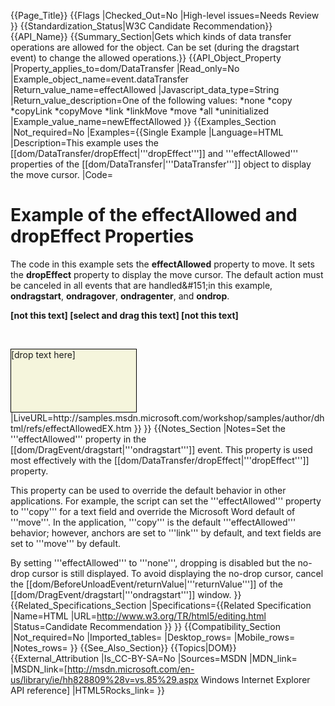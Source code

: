 {{Page_Title}}
{{Flags
|Checked_Out=No
|High-level issues=Needs Review
}}
{{Standardization_Status|W3C Candidate Recommendation}}
{{API_Name}}
{{Summary_Section|Gets which kinds of data transfer operations are allowed for the object. Can be set (during the dragstart event) to change the allowed operations.}}
{{API_Object_Property
|Property_applies_to=dom/DataTransfer
|Read_only=No
|Example_object_name=event.dataTransfer
|Return_value_name=effectAllowed
|Javascript_data_type=String
|Return_value_description=One of the following values:
*none
*copy
*copyLink
*copyMove
*link
*linkMove
*move
*all
*uninitialized
|Example_value_name=newEffectAllowed
}}
{{Examples_Section
|Not_required=No
|Examples={{Single Example
|Language=HTML
|Description=This example uses the [[dom/DataTransfer/dropEffect|'''dropEffect''']] and '''effectAllowed''' properties of the [[dom/DataTransfer|'''DataTransfer''']] object to display the move cursor.
|Code=<!doctype html>
<html>
 <head>
  <title>Example of the effectAllowed and dropEffect Properties</title>
  <style>
#oTarget {
  background: beige;
  height: 100px;
  width: 200px;
  border: solid black 1px;
}
  </style>
  <script>
// This function is called when the user 
// initiates a drag-and-drop operation.
function fnHandleDragStart(e) {
  var oData = e.dataTransfer;
  // Set the effectAllowed on the source object.
  oData.effectAllowed = "move";
}

// This function is called by the target 
// object in the ondrop event.
function fnHandleDrop(e) {
  var oTarg = e.target;
  var oData = e.dataTransfer;

  // Cancel default action.
  fnCancelDefault(e);

  // Set the content of the oTarget to the information stored
  // in the data transfer object in the desired format.
  oTarg.textContent += oData.getData("Text");
}

// This function sets the dropEffect when the user moves the 
// mouse over the target object.
function fnHandleDragEnter(e) {
  var oData = e.dataTransfer;

  // Cancel default action.
  fnCancelDefault(e);

  // Set the dropEffect for the target object.
  oData.dropEffect = "move";
}

function fnCancelDefault(e) {
  // Cancel default action.
  e.preventDefault();
}
function initialize() {
 var target = document.getElementById("oTarget");
 document.getElementById("oSource").addEventListener("dragstart", fnHandleDragStart, false);
 target.addEventListener("drop", fnHandleDrop, false);
 target.addEventListener("ondragover", fnCancelDefault, false);
 target.addEventListener("ondragenter", fnHandleDragEnter, false);
}

window.addEventListener("load", initialize, false);
  </script>
 </head>
 <body>
  <h1>Example of the effectAllowed and dropEffect Properties</h1>
  <p>The code in this example sets the <b>effectAllowed</b> property 
to <span class="literal">move</span>. It sets the <b>dropEffect</b> 
property to display the move cursor. The default action must be canceled in all events that are handled&amp;#151;in this example, 
<b>ondragstart</b>, <b>ondragover</b>, <b>ondragenter</b>, and 
<b>ondrop</b>.</p>
<p>
<b>
  [not this text]
<span id="oSource">
  [select and drag this text]
</span>
  [not this text]
</b>
</p>
<p>&nbsp;</p>
<div id="oTarget">
[drop text here]
  </div>
 </body>
</html>
|LiveURL=http://samples.msdn.microsoft.com/workshop/samples/author/dhtml/refs/effectAllowedEX.htm
}}
}}
{{Notes_Section
|Notes=Set the '''effectAllowed''' property in the [[dom/DragEvent/dragstart|'''ondragstart''']] event. This property is used most effectively with the [[dom/DataTransfer/dropEffect|'''dropEffect''']] property.

This property can be used to override the default behavior in other applications. For example, the script can set the '''effectAllowed''' property to '''copy''' for a text field and override the Microsoft Word default of '''move'''. In the application, '''copy''' is the default '''effectAllowed''' behavior; however,  anchors are set to '''link''' by default, and text fields are set to '''move''' by default.

By setting '''effectAllowed''' to '''none''', dropping is disabled but the no-drop cursor is still displayed. To avoid displaying the no-drop cursor, cancel the [[dom/BeforeUnloadEvent/returnValue|'''returnValue''']] of the [[dom/DragEvent/dragstart|'''ondragstart''']] window.
}}
{{Related_Specifications_Section
|Specifications={{Related Specification
|Name=HTML
|URL=http://www.w3.org/TR/html5/editing.html
|Status=Candidate Recommendation
}}
}}
{{Compatibility_Section
|Not_required=No
|Imported_tables=
|Desktop_rows=
|Mobile_rows=
|Notes_rows=
}}
{{See_Also_Section}}
{{Topics|DOM}}
{{External_Attribution
|Is_CC-BY-SA=No
|Sources=MSDN
|MDN_link=
|MSDN_link=[http://msdn.microsoft.com/en-us/library/ie/hh828809%28v=vs.85%29.aspx Windows Internet Explorer API reference]
|HTML5Rocks_link=
}}